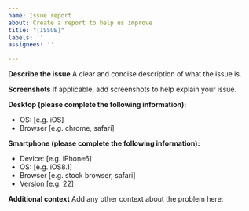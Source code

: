 ```yaml
---
name: Issue report
about: Create a report to help us improve
title: "[ISSUE]"
labels: ''
assignees: ''

---
```


**Describe the issue**
A clear and concise description of what the issue is.

**Screenshots**
If applicable, add screenshots to help explain your issue.

**Desktop (please complete the following information):**
 - OS: [e.g. iOS]
 - Browser [e.g. chrome, safari]

**Smartphone (please complete the following information):**
 - Device: [e.g. iPhone6]
 - OS: [e.g. iOS8.1]
 - Browser [e.g. stock browser, safari]
 - Version [e.g. 22]

**Additional context**
Add any other context about the problem here.
